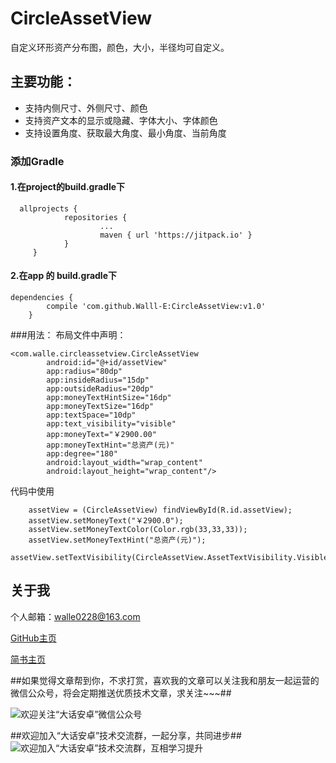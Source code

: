 # CircleAssetView
自定义环形资产分布图，颜色，大小，半径均可自定义。

## 主要功能：
 - 支持内侧尺寸、外侧尺寸、颜色
 - 支持资产文本的显示或隐藏、字体大小、字体颜色
 - 支持设置角度、获取最大角度、最小角度、当前角度
 

### 添加Gradle

#### 1.在project的build.gradle下
```
  allprojects {   
	 		repositories {     
	 				...       
	 				maven { url 'https://jitpack.io' } 
	 		}
	 }
```

#### 2.在app 的 build.gradle下

```
dependencies {   
		compile 'com.github.Walll-E:CircleAssetView:v1.0'
	}
```

###用法：
布局文件中声明：
```
<com.walle.circleassetview.CircleAssetView   
		android:id="@+id/assetView"    
		app:radius="80dp"    
		app:insideRadius="15dp"  
		app:outsideRadius="20dp"  
		app:moneyTextHintSize="16dp"  
		app:moneyTextSize="16dp"   
		app:textSpace="10dp"   
		app:text_visibility="visible"  
		app:moneyText="￥2900.00"   
		app:moneyTextHint="总资产(元)"   
		app:degree="180"    
		android:layout_width="wrap_content"  
		android:layout_height="wrap_content"/>
```
		
代码中使用

```
	assetView = (CircleAssetView) findViewById(R.id.assetView);
	assetView.setMoneyText("￥2900.0");
	assetView.setMoneyTextColor(Color.rgb(33,33,33));
	assetView.setMoneyTextHint("总资产(元)");
	assetView.setTextVisibility(CircleAssetView.AssetTextVisibility.Visible);
```
	
## 关于我
个人邮箱：walle0228@163.com

[GitHub主页](https://github.com/Walll-E)

[简书主页](http://www.jianshu.com/u/f914004db506)

##如果觉得文章帮到你，不求打赏，喜欢我的文章可以关注我和朋友一起运营的微信公众号，将会定期推送优质技术文章，求关注~~~##

![欢迎关注“大话安卓”微信公众号](http://upload-images.jianshu.io/upload_images/1956769-2f49dcb0dc5195b6.png?imageMogr2/auto-orient/strip%7CimageView2/2/w/1240)

##欢迎加入“大话安卓”技术交流群，一起分享，共同进步##
![欢迎加入“大话安卓”技术交流群，互相学习提升](http://upload-images.jianshu.io/upload_images/1956769-326c166b86ed8e94.JPG?imageMogr2/auto-orient/strip%7CimageView2/2/w/1240)
